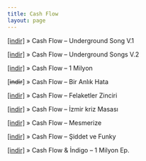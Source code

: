 ```yaml
---
title: Cash Flow
layout: page
---
```


<a href="https://cloud.mail.ru/public/4f9ca753d0d4/Cash%20Flow%20%28%C3%87a%C4%9Fda%C5%9F%29%20-%20Underground%20Songs" target="_blank">[indir]</a>  »  Cash Flow &#8211; Underground Song V.1

<a href="https://cloud.mail.ru/public/8fb4d8931f5f/Cash%20Flow%20-%20Underground%20Songs" target="_blank">[indir]</a>  »  Cash Flow &#8211; Underground Songs V.2

<a href="https://cloud.mail.ru/public/682d5dc9da62/Cash%20Flow%20-%20%201%20Milyon" target="_blank">[indir]</a>  »  Cash Flow &#8211; 1 Milyon

[<del>indir</del>]  »  Cash Flow &#8211; Bir Anlık Hata

<a href="https://cloud.mail.ru/public/3505bbea9422/Cash%20Flow%20-%20Felaketler%20Zinciri" target="_blank">[indir]</a>  »  Cash Flow &#8211; Felaketler Zinciri

<a href="https://cloud.mail.ru/public/c2577f043d24/Cash%20Flow%20-%20Izmir%20Kriz%20Masas%C4%B1" target="_blank">[indir]</a>  »  Cash Flow &#8211; İzmir kriz Masası

<a href="https://cloud.mail.ru/public/c6b87fa6f1f8/Cash%20Flow%20-%20Mesmerize" target="_blank">[indir]</a>  »  Cash Flow &#8211; Mesmerize

<a href="https://cloud.mail.ru/public/c0f8e2139734/Cash%20Flow%20-%20Siddet%20ve%20Funky" target="_blank">[indir]</a>  »  Cash Flow &#8211; Şiddet ve Funky

<a href="https://cloud.mail.ru/public/3d90a808c205/Cash%20Flow%20%28%C3%87a%C4%9Fda%C5%9F%29%20%26%20Indigo%20Presents%20-%201%20Milyon%20EP" target="_blank">[indir]</a>  »  Cash Flow & İndigo &#8211; 1 Milyon Ep.